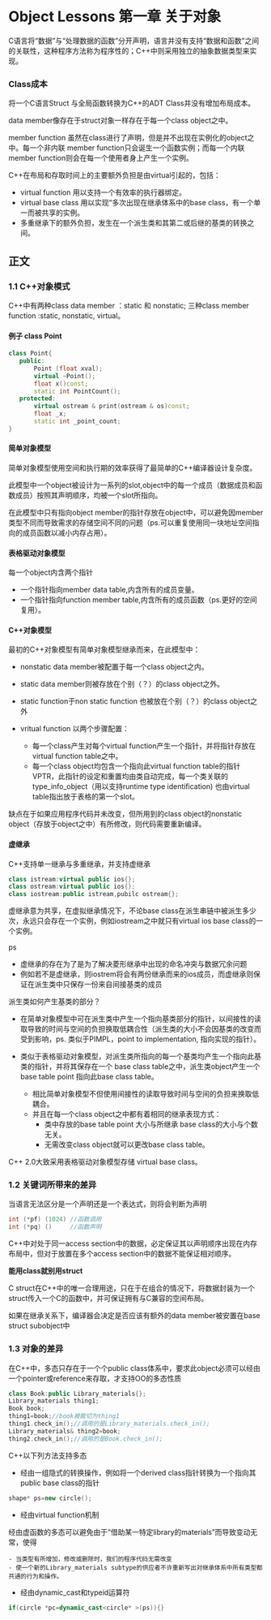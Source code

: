 # Object Lessons 第一章 关于对象
C语言将“数据”与“处理数据的函数”分开声明，语言并没有支持“数据和函数”之间的关联性，这种程序方法称为程序性的；C++中则采用独立的抽象数据类型来实现。

### Class成本
将一个C语言Struct 与全局函数转换为C++的ADT Class并没有增加布局成本。

data member像存在于struct对象一样存在于每一个class object之中。

member function 虽然在class进行了声明，但是并不出现在实例化的object之中。每一个非内联 member function只会诞生一个函数实例；而每一个内联member function则会在每一个使用者身上产生一个实例。

C++在布局和存取时间上的主要额外负担是由virtual引起的，包括：

- virtual function 用以支持一个有效率的执行器绑定。
- virtual base class 用以实现“多次出现在继承体系中的base class，有一个单一而被共享的实例。
- 多重继承下的额外负担，发生在一个派生类和其第二或后继的基类的转换之间。

## 正文
### 1.1 C++对象模式
C++中有两种class data member ：static 和 nonstatic; 三种class member function :static, nonstatic, virtual。

#### 例子 class Point
 ``` C++
class Point{
    public:
        Point (float xval);
        virtual ~Point();
        float x()const;
        static int PointCount();
    protected:
        virtual ostream & print(ostream & os)const;
        float _x;
        static int _point_count;
}
 ``` 
#### 简单对象模型
简单对象模型使用空间和执行期的效率获得了最简单的C++编译器设计复杂度。

此模型中一个object被设计为一系列的slot,object中的每一个成员（数据成员和函数成员）按照其声明顺序，均被一个slot所指向。

在此模型中只有指向object member的指针存放在object中，可以避免因member类型不同而导致需求的存储空间不同的问题（ps.可以重复使用同一块地址空间指向的成员函数以减小内存占用）。
#### 表格驱动对象模型
每一个object内含两个指针
- 一个指针指向member data table,内含所有的成员变量。
- 一个指针指向function member table,内含所有的成员函数（ps.更好的空间复用）。
#### C++对象模型
最初的C++对象模型有简单对象模型继承而来，在此模型中：
- nonstatic data member被配置于每一个class object之内。
- static data member则被存放在个别（？）的class object之外。
- static function于non static function 也被放在个别（？）的class object之外
- vritual function 以两个步骤配置：

    - 每一个class产生对每个virtual function产生一个指针，并将指针存放在virtual function table之中。
    - 每一个class object均包含一个指向此virtual function table的指针VPTR，此指针的设定和重置均由类自动完成，每一个类关联的type_info_object（用以支持runtime type identification) 也由virtual table指出放于表格的第一个slot。

缺点在于如果应用程序代码并未改变，但所用到的class object的nonstatic object（存放于object之中）有所修改，则代码需要重新编译。

#### 虚继承
C++支持单一继承与多重继承，并支持虚继承
```C++
class istream:virtual public ios{};
class ostream:virtual public ios{};
class iostream:public istream,pubilc ostream{};
```
虚继承意为共享，在虚拟继承情况下，不论base class在派生串链中被派生多少次，永远只会存在一个实例，例如iostream之中就只有virtual ios base class的一个实例。

ps
- 虚继承的存在为了是为了解决菱形继承中出现的命名冲突与数据冗余问题
- 例如若不是虚继承，则iostrem将会有两份继承而来的ios成员，而虚继承则保证在派生类中只保存一份来自间接基类的成员

派生类如何产生基类的部分？
-  在简单对象模型中可在派生类中产生一个指向基类部分的指针，以间接性的读取导致的时间与空间的负担换取低耦合性（派生类的大小不会因基类的改变而受到影响，ps. 类似于PIMPL，point to implementation, 指向实现的指针）。

- 类似于表格驱动对象模型，对派生类所指向的每一个基类均产生一个指向此基类的指针，并将其保存在一个 base class table之中，派生类object产生一个base table point 指向此base class table。
  - 相比简单对象模型不但使用间接性的读取导致时间与空间的负担来换取低耦合。
  - 并且在每一个class object之中都有着相同的继承表现方式：
    - 类中存放的base table point 大小与所继承 base class的大小与个数无关。
    - 无需改变class object就可以更改base class table。

C++ 2.0大致采用表格驱动对象模型存储 virtual base class。

### 1.2 关键词所带来的差异
当语言无法区分是一个声明还是一个表达式，则将会判断为声明
```C++
int (*pf) (1024) //函数调用
int (*pq) ()     //函数声明
```
C++中对处于同一access section中的数据，必定保证其以声明顺序出现在内存布局中，但对于放置在多个access section中的数据不能保证相对顺序。

**能用class就别用struct**

C struct在C++中的唯一合理用途，只在于在组合的情况下，将数据封装为一个struct传入一个C的函数中，并可保证拥有与C兼容的空间布局。

如果在继承关系下，编译器会决定是否应该有额外的data member被安置在base struct subobject中

### 1.3 对象的差异
在C++中，多态只存在于一个个public class体系中，要求此object必须可以经由一个pointer或reference来存取，才支持OO的多态性质
```C++
class Book:public Library_materials{};
Library_materials thing1;
Book book;
thing1=book;//book被裁切为thing1
thing1.check_in();//调用的是Library_materials.check_in();
Library_materials& thing2=book;
thing2.check_in();//调用的是Book.check_in();
```
C++以下列方法支持多态
- 经由一组隐式的转换操作，例如将一个derived class指针转换为一个指向其public base class的指针
```C++
shape* ps=new circle();
```
- 经由virtual function机制

经由虚函数的多态可以避免由于“借助某一特定library的materials”而导致变动无常，使得

    - 当类型有所增加，修改或删除时，我们的程序代码无需改变
    - 使一个新的Library_materials subtype的供应者不许重新写出对继承体系中所有类型都共通的行为和操作。
- 经由dynamic_cast和typeid运算符
```C++
if(circle *pc=dynamic_cast<circle* >(ps)){}
```














